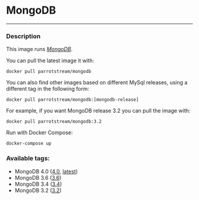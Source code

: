 # **MongoDB**
___

### Description

This image runs [*MongoDB*](https://www.mongodb.com).

You can pull the latest image it with:

    docker pull parrotstream/mongodb


You can also find other images based on different MySql releases, using a different tag in the following form:

    docker pull parrotstream/mongodb:[mongodb-release]


For example, if you want MongoDB release 3.2 you can pull the image with:

    docker pull parrotstream/mongodb:3.2


Run with Docker Compose:

    docker-compose up

### Available tags:

- MongoDB 4.0 ([4.0](https://github.com/parrot-stream/docker-mongodb/blob/4.0/Dockerfile), [latest](https://github.com/parrot-stream/docker-mongodb/blob/latest/Dockerfile))
- MongoDB 3.6 ([3.6](https://github.com/parrot-stream/docker-mongodb/blob/3.6/Dockerfile))
- MongoDB 3.4 ([3.4](https://github.com/parrot-stream/docker-mongodb/blob/3.4/Dockerfile))
- MongoDB 3.2 ([3.2](https://github.com/parrot-stream/docker-mongodb/blob/3.2/Dockerfile))
